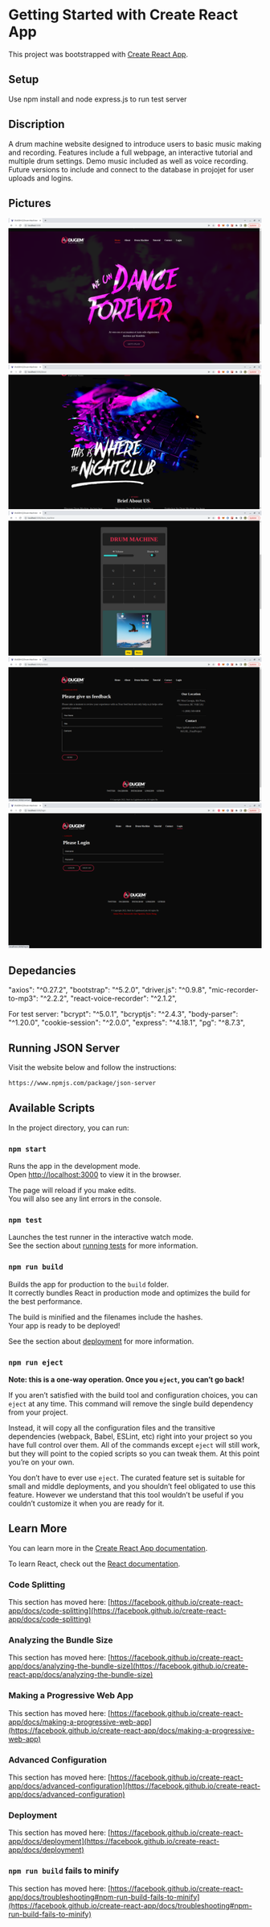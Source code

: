 # Getting Started with Create React App

This project was bootstrapped with [Create React App](https://github.com/facebook/create-react-app).

## Setup
Use npm install and node express.js to run test server

## Discription 
A drum machine website designed to introduce users to basic music making and recording. Features include a full webpage, an interactive tutorial and multiple drum settings. Demo music included as well as voice recording. Future versions to include and connect to the database in projojet for user uploads and logins. 

## Pictures 
![Homepage](https://github.com/wyc6990906/LHL_FinalProject/blob/master/Docs/Hompage.png)
![About](https://github.com/wyc6990906/LHL_FinalProject/blob/master/Docs/About.png)
![Drum](https://github.com/wyc6990906/LHL_FinalProject/blob/master/Docs/Drum.png)
![Contact](https://github.com/wyc6990906/LHL_FinalProject/blob/master/Docs/Contact.png)
![Login](https://github.com/wyc6990906/LHL_FinalProject/blob/master/Docs/Login.png)

## Depedancies
"axios": "^0.27.2",
"bootstrap": "^5.2.0",
"driver.js": "^0.9.8",
"mic-recorder-to-mp3": "^2.2.2",
"react-voice-recorder": "^2.1.2",

For test server:
"bcrypt": "^5.0.1",
"bcryptjs": "^2.4.3",
"body-parser": "^1.20.0",
"cookie-session": "^2.0.0",
"express": "^4.18.1",
"pg": "^8.7.3",

## Running JSON Server
Visit the website below and follow the instructions:
```sh
https://www.npmjs.com/package/json-server
```

## Available Scripts

In the project directory, you can run:

### `npm start`

Runs the app in the development mode.\
Open [http://localhost:3000](http://localhost:3000) to view it in the browser.

The page will reload if you make edits.\
You will also see any lint errors in the console.

### `npm test`

Launches the test runner in the interactive watch mode.\
See the section about [running tests](https://facebook.github.io/create-react-app/docs/running-tests) for more information.

### `npm run build`

Builds the app for production to the `build` folder.\
It correctly bundles React in production mode and optimizes the build for the best performance.

The build is minified and the filenames include the hashes.\
Your app is ready to be deployed!

See the section about [deployment](https://facebook.github.io/create-react-app/docs/deployment) for more information.

### `npm run eject`

**Note: this is a one-way operation. Once you `eject`, you can’t go back!**

If you aren’t satisfied with the build tool and configuration choices, you can `eject` at any time. This command will remove the single build dependency from your project.

Instead, it will copy all the configuration files and the transitive dependencies (webpack, Babel, ESLint, etc) right into your project so you have full control over them. All of the commands except `eject` will still work, but they will point to the copied scripts so you can tweak them. At this point you’re on your own.

You don’t have to ever use `eject`. The curated feature set is suitable for small and middle deployments, and you shouldn’t feel obligated to use this feature. However we understand that this tool wouldn’t be useful if you couldn’t customize it when you are ready for it.

## Learn More

You can learn more in the [Create React App documentation](https://facebook.github.io/create-react-app/docs/getting-started).

To learn React, check out the [React documentation](https://reactjs.org/).

### Code Splitting

This section has moved here: [https://facebook.github.io/create-react-app/docs/code-splitting](https://facebook.github.io/create-react-app/docs/code-splitting)

### Analyzing the Bundle Size

This section has moved here: [https://facebook.github.io/create-react-app/docs/analyzing-the-bundle-size](https://facebook.github.io/create-react-app/docs/analyzing-the-bundle-size)

### Making a Progressive Web App

This section has moved here: [https://facebook.github.io/create-react-app/docs/making-a-progressive-web-app](https://facebook.github.io/create-react-app/docs/making-a-progressive-web-app)

### Advanced Configuration

This section has moved here: [https://facebook.github.io/create-react-app/docs/advanced-configuration](https://facebook.github.io/create-react-app/docs/advanced-configuration)

### Deployment

This section has moved here: [https://facebook.github.io/create-react-app/docs/deployment](https://facebook.github.io/create-react-app/docs/deployment)

### `npm run build` fails to minify

This section has moved here: [https://facebook.github.io/create-react-app/docs/troubleshooting#npm-run-build-fails-to-minify](https://facebook.github.io/create-react-app/docs/troubleshooting#npm-run-build-fails-to-minify)
